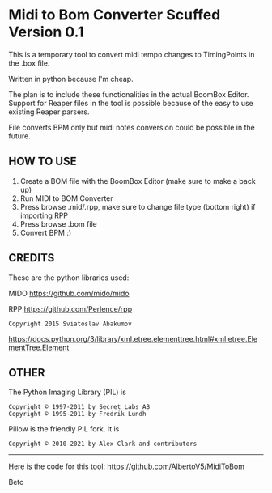 # Midi to Bom Converter Scuffed Version 0.1 

This is a temporary tool to convert midi tempo changes to TimingPoints in the .box file.

Written in python because I'm cheap. 

The plan is to include these functionalities in the actual BoomBox Editor. Support for Reaper files in the tool is possible because of the easy to use existing Reaper parsers. 

File converts BPM only but midi notes conversion could be possible in the future.

## HOW TO USE

1. Create a BOM file with the BoomBox Editor (make sure to make a back up)
2. Run MIDI to BOM Converter
3. Press browse .mid/.rpp, make sure to change file type (bottom right) if importing RPP
4. Press browse .bom file
5. Convert BPM :)


## CREDITS 

These are the python libraries used:

MIDO
https://github.com/mido/mido

RPP
https://github.com/Perlence/rpp

    Copyright 2015 Sviatoslav Abakumov

https://docs.python.org/3/library/xml.etree.elementtree.html#xml.etree.ElementTree.Element

## OTHER

The Python Imaging Library (PIL) is

    Copyright © 1997-2011 by Secret Labs AB
    Copyright © 1995-2011 by Fredrik Lundh

Pillow is the friendly PIL fork. It is

    Copyright © 2010-2021 by Alex Clark and contributors
---

Here is the code for this tool: https://github.com/AlbertoV5/MidiToBom


Beto
